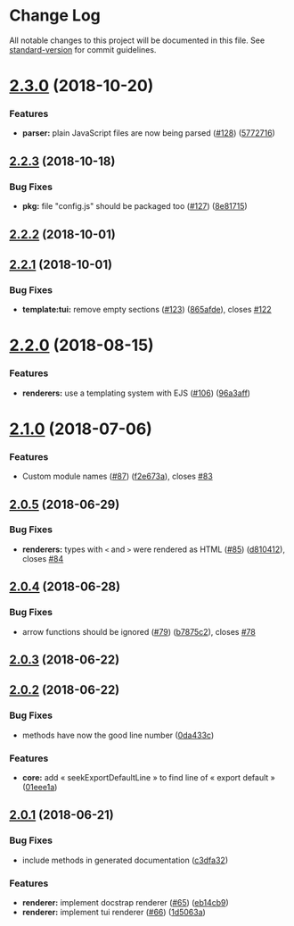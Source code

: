 # Change Log

All notable changes to this project will be documented in this file. See [standard-version](https://github.com/conventional-changelog/standard-version) for commit guidelines.

<a name="2.3.0"></a>
# [2.3.0](https://github.com/Kocal/jsdoc-vuejs/compare/v2.2.3...v2.3.0) (2018-10-20)


### Features

* **parser:** plain JavaScript files are now being parsed  ([#128](https://github.com/Kocal/jsdoc-vuejs/issues/128)) ([5772716](https://github.com/Kocal/jsdoc-vuejs/commit/5772716))



<a name="2.2.3"></a>
## [2.2.3](https://github.com/Kocal/jsdoc-vuejs/compare/v2.2.2...v2.2.3) (2018-10-18)


### Bug Fixes

* **pkg:** file "config.js" should be packaged too ([#127](https://github.com/Kocal/jsdoc-vuejs/issues/127)) ([8e81715](https://github.com/Kocal/jsdoc-vuejs/commit/8e81715))



<a name="2.2.2"></a>
## [2.2.2](https://github.com/Kocal/jsdoc-vuejs/compare/v2.2.1...v2.2.2) (2018-10-01)



<a name="2.2.1"></a>
## [2.2.1](https://github.com/Kocal/jsdoc-vuejs/compare/v2.2.0...v2.2.1) (2018-10-01)


### Bug Fixes

* **template:tui:** remove empty sections ([#123](https://github.com/Kocal/jsdoc-vuejs/issues/123)) ([865afde](https://github.com/Kocal/jsdoc-vuejs/commit/865afde)), closes [#122](https://github.com/Kocal/jsdoc-vuejs/issues/122)



<a name="2.2.0"></a>
# [2.2.0](https://github.com/Kocal/jsdoc-vuejs/compare/v2.1.0...v2.2.0) (2018-08-15)


### Features

* **renderers:** use a templating system with EJS ([#106](https://github.com/Kocal/jsdoc-vuejs/issues/106)) ([96a3aff](https://github.com/Kocal/jsdoc-vuejs/commit/96a3aff))



<a name="2.1.0"></a>
# [2.1.0](https://github.com/Kocal/jsdoc-vuejs/compare/v2.0.5...v2.1.0) (2018-07-06)


### Features

* Custom module names ([#87](https://github.com/Kocal/jsdoc-vuejs/issues/87)) ([f2e673a](https://github.com/Kocal/jsdoc-vuejs/commit/f2e673a)), closes [#83](https://github.com/Kocal/jsdoc-vuejs/issues/83)



<a name="2.0.5"></a>
## [2.0.5](https://github.com/Kocal/jsdoc-vuejs/compare/v2.0.4...v2.0.5) (2018-06-29)


### Bug Fixes

* **renderers:** types with `<` and `>` were rendered as HTML ([#85](https://github.com/Kocal/jsdoc-vuejs/issues/85)) ([d810412](https://github.com/Kocal/jsdoc-vuejs/commit/d810412)), closes [#84](https://github.com/Kocal/jsdoc-vuejs/issues/84)



<a name="2.0.4"></a>
## [2.0.4](https://github.com/Kocal/jsdoc-vuejs/compare/v2.0.3...v2.0.4) (2018-06-28)


### Bug Fixes

* arrow functions should be ignored ([#79](https://github.com/Kocal/jsdoc-vuejs/issues/79)) ([b7875c2](https://github.com/Kocal/jsdoc-vuejs/commit/b7875c2)), closes [#78](https://github.com/Kocal/jsdoc-vuejs/issues/78)



<a name="2.0.3"></a>
## [2.0.3](https://github.com/Kocal/jsdoc-vuejs/compare/v2.0.2...v2.0.3) (2018-06-22)



<a name="2.0.2"></a>
## [2.0.2](https://github.com/Kocal/jsdoc-vuejs/compare/v2.0.1...v2.0.2) (2018-06-22)


### Bug Fixes

* methods have now the good line number ([0da433c](https://github.com/Kocal/jsdoc-vuejs/commit/0da433c))


### Features

* **core:** add « seekExportDefaultLine » to find line of « export default » ([01eee1a](https://github.com/Kocal/jsdoc-vuejs/commit/01eee1a))



<a name="2.0.1"></a>
## [2.0.1](https://github.com/Kocal/jsdoc-vuejs/compare/v2.0.0...v2.0.1) (2018-06-21)


### Bug Fixes

* include methods in generated documentation ([c3dfa32](https://github.com/Kocal/jsdoc-vuejs/commit/c3dfa32))


### Features

* **renderer:** implement docstrap renderer ([#65](https://github.com/Kocal/jsdoc-vuejs/issues/65)) ([eb14cb9](https://github.com/Kocal/jsdoc-vuejs/commit/eb14cb9))
* **renderer:** implement tui renderer ([#66](https://github.com/Kocal/jsdoc-vuejs/issues/66)) ([1d5063a](https://github.com/Kocal/jsdoc-vuejs/commit/1d5063a))
